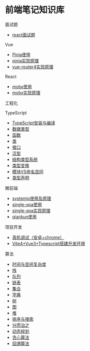 # 前端笔记知识库

面试题
- [react面试题](/fe/interview/react)

Vue
- [Pinia使用](/fe/vue/Pinia使用)
- [pinia实现原理](/fe/vue/pinia实现原理)
- [vue-router4实现原理](/fe/vue/vue-router4实现原理)

React
- [mobx使用](/fe/react/mobx使用)
- [mobx实现原理](/fe/react/mobx实现原理)

工程化

TypeScript
- [TypeScript安装与编译](/fe/typescript/01.TypeScript安装与编译)
- [数据类型](/fe/typescript/02.数据类型)
- [函数](/fe/typescript/03.函数)
- [类](/fe/typescript/04.类)
- [接口](/fe/typescript/05.接口)
- [泛型](/fe/typescript/06.泛型)
- [结构类型系统](/fe/typescript/08.结构类型系统)
- [类型变换](/fe/typescript/09.类型变换)
- [模块VS命名空间](/fe/typescript/10.模块VS命名空间)
- [类型声明](/fe/typescript/11.类型声明)

微前端
- [systemjs使用及原理](/fe/micro-app/systemjs使用及原理)
- [single-spa使用](/fe/micro-app/single-spa使用)
- [single-spa实现原理](/fe/micro-app/single-spa实现原理)
- [qiankun使用](/fe/micro-app/qiankun使用)

项目开发
- [真机调试（安卓+chrome）](/fe/projects/真机调试（安卓+Chrome）)
- [Vite4+Vue3+Typescript搭建开发环境](/fe/projects/Vite4+Vue3+Typescript搭建开发环境)

算法
- [时间与空间复杂度](/fe/alg/complexity)
- [栈](/fe/alg/stack)
- [队列](/fe/alg/queue)
- [链表](/fe/alg/linkList)
- [集合](/fe/alg/set)
- [字典](/fe/alg/map)
- [树](/fe/alg/tree)
- [图](/fe/alg/graph)
- [堆](/fe/alg/heap)
- [排序与搜索](/fe/alg/排序与搜索)
- [分而治之](/fe/alg/分而治之)
- [动态规划](/fe/alg/动态规划)
- [贪心算法](/fe/alg/贪心算法)
- [回溯算法](/fe/alg/回溯算法)